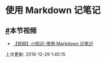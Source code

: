 #  使用 Markdown 记笔记

## [#](https://funtl.com/zh/idea/小知识-使用-Markdown-记笔记.html#本节视频)本节视频

- [【视频】小知识-使用 Markdown 记笔记](https://www.bilibili.com/video/av24437746/)

上次更新: 2018-12-29 1:45:15